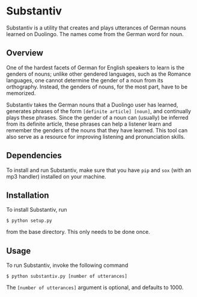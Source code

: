 # Substantiv

Substantiv is a utility that creates and plays utterances of German nouns learned on Duolingo. The names come from the German word for noun.

## Overview

One of the hardest facets of German for English speakers to learn is the genders of nouns; unlike other gendered languages, such as the Romance languages, one cannot determine the gender of a noun from its orthography. Instead, the genders of nouns, for the most part, have to be memorized.

Substantiv takes the German nouns that a Duolingo user has learned, generates phrases of the form `[definite article] [noun]`, and continually plays these phrases. Since the gender of a noun can (usually) be inferred from its definite article, these phrases can help a listener learn and remember the genders of the nouns that they have learned. This tool can also serve as a resource for improving listening and pronunciation skills.

## Dependencies

To install and run Substantiv, make sure that you have `pip` and `sox` (with an mp3 handler) installed on your machine.

## Installation

To install Substantiv, run 

    $ python setup.py

from the base directory. This only needs to be done once.

## Usage

To run Substantiv, invoke the following command

    $ python substantiv.py [number of utterances]

The `[number of utterances]` argument is optional, and defaults to 1000.

